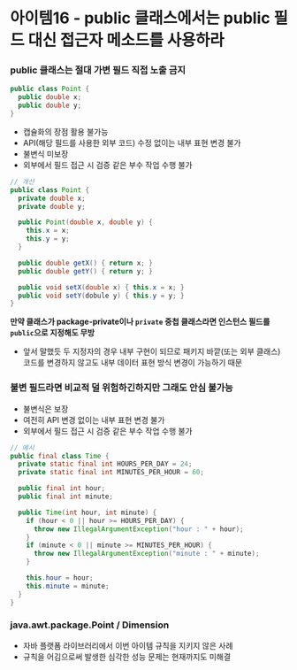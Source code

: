 # 아이템16 - public 클래스에서는 public 필드 대신 접근자 메소드를 사용하라

### public 클래스는 절대 가변 필드 직접 노출 금지
```JAVA
public class Point {
  public double x;
  public double y;
}
```
- 캡슐화의 장점 활용 불가능
- API(해당 필드를 사용한 외부 코드) 수정 없이는 내부 표현 변경 불가
- 불변식 미보장
- 외부에서 필드 접근 시 검증 같은 부수 작업 수행 불가

```JAVA
// 개선
public class Point {
  private double x;
  private double y;

  public Point(double x, double y) {
    this.x = x;
    this.y = y;
  }

  public double getX() { return x; }
  public double getY() { return y; }

  public void setX(double x) { this.x = x; }
  public void setY(dobule y) { this.y = y; }
}
```

**만약 클래스가 package-private이나 ```private``` 중첩 클래스라면 인스턴스 필드를 ```public```으로 지정해도 무방**
- 앞서 말했듯 두 지정자의 경우 내부 구현이 되므로 패키지 바깥(또는 외부 클래스) 코드를 변경하지 않고도 내부 데이터 표현 방식 변경이 가능하기 때문

### 불변 필드라면 비교적 덜 위험하긴하지만 그래도 안심 불가능
- 불변식은 보장
- 여전히 API 변경 없이는 내부 표현 변경 불가
- 외부에서 필드 접근 시 검증 같은 부수 작업 수행 불가

```JAVA
// 예시
public final class Time {
  private static final int HOURS_PER_DAY = 24;
  private static final int MINUTES_PER_HOUR = 60;

  public final int hour;
  public final int minute;

  public Time(int hour, int minute) {
    if (hour < 0 || hour >= HOURS_PER_DAY) {
      throw new IllegalArgumentException("hour : " + hour);
    }
    if (minute < 0 || minute >= MINUTES_PER_HOUR) {
      throw new IllegalArgumentException("minute : " + minute);
    }

    this.hour = hour;
    this.minute = minute;
  }
}
```

### java.awt.package.Point / Dimension
- 자바 플랫폼 라이브러리에서 이번 아이템 규칙을 지키지 않은 사례
- 규칙을 어김으로써 발생한 심각한 성능 문제는 현재까지도 미해결
